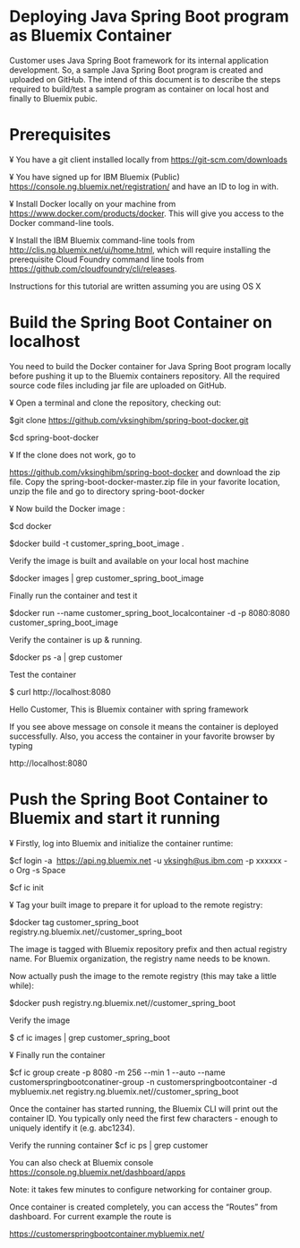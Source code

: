 
Deploying Java Spring Boot program as Bluemix Container
========================================================

Customer uses Java Spring Boot framework for its internal application development. So, a sample Java Spring Boot program is created and uploaded on GitHub. The intend of this document is to describe the steps required to build/test a sample program as container on local host and finally to Bluemix pubic. 

Prerequisites
==================
¥	You have a git client installed locally from https://git-scm.com/downloads

¥	You have signed up for IBM Bluemix (Public) https://console.ng.bluemix.net/registration/ and have an ID to log in with.

¥	Install Docker locally on your machine from https://www.docker.com/products/docker. This will give you access to the Docker command-line tools.

¥	Install the IBM Bluemix command-line tools from http://clis.ng.bluemix.net/ui/home.html, which will require installing the prerequisite Cloud Foundry command line tools from https://github.com/cloudfoundry/cli/releases.

Instructions for this tutorial are written assuming you are using OS X


Build the Spring Boot Container on localhost
=============================================

You need to build the Docker container for Java Spring Boot program locally before pushing it up to the Bluemix containers repository. All the required source code files including jar file are uploaded on GitHub. 

¥	Open a terminal and clone the repository, checking out:
 	
  $git clone https://github.com/vksinghibm/spring-boot-docker.git
 	
  $cd spring-boot-docker

¥	If the clone does not work, go to 

https://github.com/vksinghibm/spring-boot-docker and download the zip file. 
Copy the spring-boot-docker-master.zip file in your favorite location, unzip the file and go to directory spring-boot-docker

¥	Now build the Docker image :
 	
  $cd docker
 	
  $docker build -t customer_spring_boot_image .

Verify the image is built and available on your local host machine
 	
  $docker images | grep customer_spring_boot_image

Finally run the container and test it
 	
  $docker run --name customer_spring_boot_localcontainer -d -p 8080:8080 customer_spring_boot_image

Verify the container is up & running.
 	
  $docker ps -a | grep customer
 	
  Test the container 
 	
  $ curl http://localhost:8080
 	
  Hello Customer, This is Bluemix container with spring framework

If you see above message on console it means the container is deployed successfully.
Also, you access the container in your favorite browser by typing 

http://localhost:8080

Push the Spring Boot Container to Bluemix and start it running
==================================================================

¥	Firstly, log into Bluemix and initialize the container runtime:

$cf login -a  https://api.ng.bluemix.net -u vksingh@us.ibm.com -p xxxxxx -o Org -s Space

$cf ic init

¥	Tag your built image to prepare it for upload to the remote registry:

$docker tag customer_spring_boot registry.ng.bluemix.net/<namespace>/customer_spring_boot

The image is tagged with Bluemix repository prefix and then actual registry name. For Bluemix organization, the registry name needs to be known. 

Now actually push the image to the remote registry (this may take a little while):

$docker push registry.ng.bluemix.net/<namespace>/customer_spring_boot


Verify the image

$ cf ic images | grep customer_spring_boot


¥	Finally run the container 

$cf ic group create -p 8080 -m 256 --min 1 --auto --name customerspringbootconatiner-group -n customerspringbootcontainer -d 
mybluemix.net registry.ng.bluemix.net/<namespace>/customer_spring_boot

Once the container has started running, the Bluemix CLI will print out the container ID. You typically only need the first few characters - enough to uniquely identify it (e.g. abc1234).

Verify the running container
$cf ic ps | grep customer

You can also check at Bluemix console https://console.ng.bluemix.net/dashboard/apps

Note: it takes few minutes to configure networking for container group. 

Once container is created completely, you can access the “Routes” from dashboard. For current example the route is 

https://customerspringbootcontainer.mybluemix.net/


